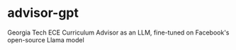 # advisor-gpt
Georgia Tech ECE Curriculum Advisor as an LLM, fine-tuned on Facebook's 
open-source Llama model
